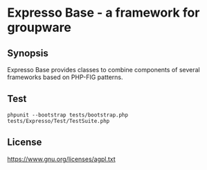 # Expresso Base - a framework for groupware

## Synopsis

Expresso Base provides classes to combine components of several frameworks based on PHP-FIG patterns.

## Test

    phpunit --bootstrap tests/bootstrap.php tests/Expresso/Test/TestSuite.php

## License

https://www.gnu.org/licenses/agpl.txt

